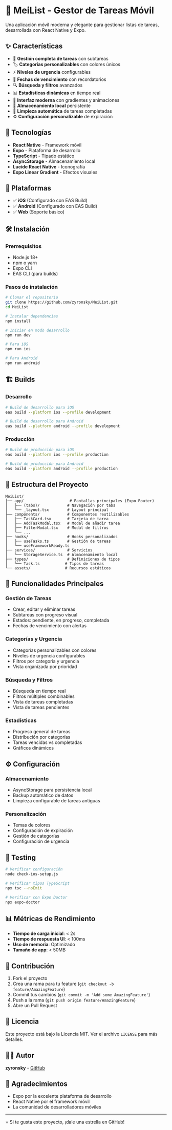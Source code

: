 # 🍎 MeiList - Gestor de Tareas Móvil

Una aplicación móvil moderna y elegante para gestionar listas de tareas, desarrollada con React Native y Expo.

## ✨ Características

- 📝 **Gestión completa de tareas** con subtareas
- 🏷️ **Categorías personalizables** con colores únicos
- ⚡ **Niveles de urgencia** configurables
- 📅 **Fechas de vencimiento** con recordatorios
- 🔍 **Búsqueda y filtros** avanzados
- 📊 **Estadísticas dinámicas** en tiempo real
- 🎨 **Interfaz moderna** con gradientes y animaciones
- 💾 **Almacenamiento local** persistente
- 🧹 **Limpieza automática** de tareas completadas
- ⚙️ **Configuración personalizable** de expiración

## 🚀 Tecnologías

- **React Native** - Framework móvil
- **Expo** - Plataforma de desarrollo
- **TypeScript** - Tipado estático
- **AsyncStorage** - Almacenamiento local
- **Lucide React Native** - Iconografía
- **Expo Linear Gradient** - Efectos visuales

## 📱 Plataformas

- ✅ **iOS** (Configurado con EAS Build)
- ✅ **Android** (Configurado con EAS Build)
- ✅ **Web** (Soporte básico)

## 🛠️ Instalación

### Prerrequisitos

- Node.js 18+ 
- npm o yarn
- Expo CLI
- EAS CLI (para builds)

### Pasos de instalación

```bash
# Clonar el repositorio
git clone https://github.com/zyronsky/MeiList.git
cd MeiList

# Instalar dependencias
npm install

# Iniciar en modo desarrollo
npm run dev

# Para iOS
npm run ios

# Para Android
npm run android
```

## 🏗️ Builds

### Desarrollo
```bash
# Build de desarrollo para iOS
eas build --platform ios --profile development

# Build de desarrollo para Android
eas build --platform android --profile development
```

### Producción
```bash
# Build de producción para iOS
eas build --platform ios --profile production

# Build de producción para Android
eas build --platform android --profile production
```

## 📁 Estructura del Proyecto

```
MeiList/
├── app/                    # Pantallas principales (Expo Router)
│   ├── (tabs)/            # Navegación por tabs
│   └── _layout.tsx        # Layout principal
├── components/            # Componentes reutilizables
│   ├── TaskCard.tsx       # Tarjeta de tarea
│   ├── AddTaskModal.tsx   # Modal de añadir tarea
│   ├── FilterModal.tsx    # Modal de filtros
│   └── ...
├── hooks/                 # Hooks personalizados
│   ├── useTasks.ts        # Gestión de tareas
│   └── useFrameworkReady.ts
├── services/              # Servicios
│   └── StorageService.ts  # Almacenamiento local
├── types/                 # Definiciones de tipos
│   └── Task.ts           # Tipos de tareas
└── assets/               # Recursos estáticos
```

## 🎯 Funcionalidades Principales

### Gestión de Tareas
- Crear, editar y eliminar tareas
- Subtareas con progreso visual
- Estados: pendiente, en progreso, completada
- Fechas de vencimiento con alertas

### Categorías y Urgencia
- Categorías personalizables con colores
- Niveles de urgencia configurables
- Filtros por categoría y urgencia
- Vista organizada por prioridad

### Búsqueda y Filtros
- Búsqueda en tiempo real
- Filtros múltiples combinables
- Vista de tareas completadas
- Vista de tareas pendientes

### Estadísticas
- Progreso general de tareas
- Distribución por categorías
- Tareas vencidas vs completadas
- Gráficos dinámicos

## ⚙️ Configuración

### Almacenamiento
- AsyncStorage para persistencia local
- Backup automático de datos
- Limpieza configurable de tareas antiguas

### Personalización
- Temas de colores
- Configuración de expiración
- Gestión de categorías
- Configuración de urgencia

## 🧪 Testing

```bash
# Verificar configuración
node check-ios-setup.js

# Verificar tipos TypeScript
npx tsc --noEmit

# Verificar con Expo Doctor
npx expo-doctor
```

## 📊 Métricas de Rendimiento

- **Tiempo de carga inicial**: < 2s
- **Tiempo de respuesta UI**: < 100ms
- **Uso de memoria**: Optimizado
- **Tamaño de app**: < 50MB

## 🤝 Contribución

1. Fork el proyecto
2. Crea una rama para tu feature (`git checkout -b feature/AmazingFeature`)
3. Commit tus cambios (`git commit -m 'Add some AmazingFeature'`)
4. Push a la rama (`git push origin feature/AmazingFeature`)
5. Abre un Pull Request

## 📄 Licencia

Este proyecto está bajo la Licencia MIT. Ver el archivo `LICENSE` para más detalles.

## 👨‍💻 Autor

**zyronsky** - [GitHub](https://github.com/zyronsky)

## 🙏 Agradecimientos

- Expo por la excelente plataforma de desarrollo
- React Native por el framework móvil
- La comunidad de desarrolladores móviles

---

⭐ Si te gusta este proyecto, ¡dale una estrella en GitHub! 